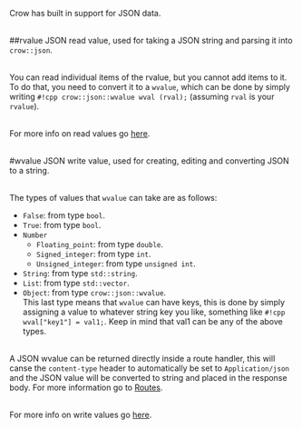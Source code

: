 Crow has built in support for JSON data.<br><br>

##rvalue
JSON read value, used for taking a JSON string and parsing it into `crow::json`.<br><br>

You can read individual items of the rvalue, but you cannot add items to it.<br>
To do that, you need to convert it to a `wvalue`, which can be done by simply writing `#!cpp crow::json::wvalue wval (rval);` (assuming `rval` is your `rvalue`).<br><br>

For more info on read values go [here](/reference/classcrow_1_1json_1_1rvalue.html).<br><br>

#wvalue
JSON write value, used for creating, editing and converting JSON to a string.<br><br>

The types of values that `wvalue` can take are as follows:<br>

- `False`: from type `bool`.
- `True`: from type `bool`.
- `Number`
    - `Floating_point`: from type `double`.
    - `Signed_integer`: from type `int`.
    - `Unsigned_integer`: from type `unsigned int`.
- `String`: from type `std::string`.
- `List`: from type `std::vector`.
- `Object`: from type `crow::json::wvalue`.<br>
This last type means that `wvalue` can have keys, this is done by simply assigning a value to whatever string key you like, something like `#!cpp wval["key1"] = val1;`. Keep in mind that val1 can be any of the above types.<br><br>

A JSON wvalue can be returned directly inside a route handler, this will canse the `content-type` header to automatically be set to `Application/json` and the JSON value will be converted to string and placed in the response body. For more information go to [Routes](/guides/routes).<br><br>

For more info on write values go [here](/reference/classcrow_1_1json_1_1wvalue.html).